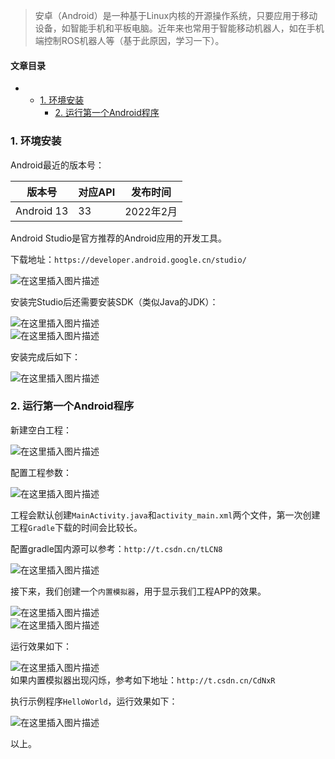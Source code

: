 







> 
> 安卓（Android）是一种基于Linux内核的开源操作系统，只要应用于移动设备，如智能手机和平板电脑。近年来也常用于智能移动机器人，如在手机端控制ROS机器人等（基于此原因，学习一下）。
> 
> 
> 




#### 文章目录


* + [1. 环境安装](#1__3)
	+ [2. 运行第一个Android程序](#2_Android_25)




### 1. 环境安装


Android最近的版本号：




| 版本号 | 对应API | 发布时间 |
| --- | --- | --- |
| Android 13 | 33 | 2022年2月 |


Android Studio是官方推荐的Android应用的开发工具。


下载地址：`https://developer.android.google.cn/studio/`


![在这里插入图片描述](https://img-blog.csdnimg.cn/f058679116934a0c899de3e0199fe1fe.png)


安装完Studio后还需要安装SDK（类似Java的JDK）：


![在这里插入图片描述](https://img-blog.csdnimg.cn/7cd8fee90c92461d9997f9ed135a9d5a.png)  
 ![在这里插入图片描述](https://img-blog.csdnimg.cn/cd11c6447283420f912a37346bd2565b.png)


安装完成后如下：


![在这里插入图片描述](https://img-blog.csdnimg.cn/e19f4c16fe9e41079ccde3d79c77bfe2.png)


### 2. 运行第一个Android程序


新建空白工程：


![在这里插入图片描述](https://img-blog.csdnimg.cn/d6b5326146a44dd5be6a3c8b8b2d146f.png)


配置工程参数：


![在这里插入图片描述](https://img-blog.csdnimg.cn/60291220cbfe45a59b04ddcfb9cd8636.png)


工程会默认创建`MainActivity.java`和`activity_main.xml`两个文件，第一次创建工程`Gradle`下载的时间会比较长。


配置gradle国内源可以参考：`http://t.csdn.cn/tLCN8`


![在这里插入图片描述](https://img-blog.csdnimg.cn/a2c9e1aeb4884732890b2c4febb37245.png)


接下来，我们创建一个`内置模拟器`，用于显示我们工程APP的效果。


![在这里插入图片描述](https://img-blog.csdnimg.cn/6cd6ca27b73545f391f37abd84d30c44.png)  
 ![在这里插入图片描述](https://img-blog.csdnimg.cn/a620babc501740ae96f620c0fa95f31f.png)


运行效果如下：


![在这里插入图片描述](https://img-blog.csdnimg.cn/0a0dd6a0d814439d8ce442346f9aeea8.png)  
 如果内置模拟器出现闪烁，参考如下地址：`http://t.csdn.cn/CdNxR`


执行示例程序`HelloWorld`，运行效果如下：


![在这里插入图片描述](https://img-blog.csdnimg.cn/982cee3617394ea5a62bd791b3b16a96.png)


以上。





